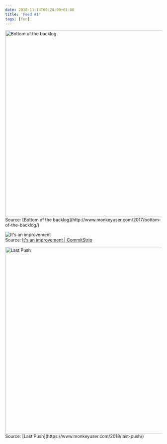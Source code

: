 ```yaml
---
date: 2018-11-14T00:24:00+01:00
title: 'Feed #1'
tags: [fun]
---
```


<img src="http://www.monkeyuser.com/assets/images/2017/54-bottom-of-backlog.png" alt="Bottom of the backlog" width="600" />  
Source: [Bottom of the backlog](http://www.monkeyuser.com/2017/bottom-of-the-backlog/)

![It's an improvement](https://www.commitstrip.com/wp-content/uploads/2017/08/Strip-Le-codeur-arros%C3%A9-english.jpg)  
Source: [It's an improvement | CommitStrip](http://www.commitstrip.com/en/2017/08/03/its-an-improvement/)


<img src="https://www.monkeyuser.com/assets/images/2018/112-last-push.png" alt="Last Push" width="600" />  
Source: [Last Push](https://www.monkeyuser.com/2018/last-push/)

